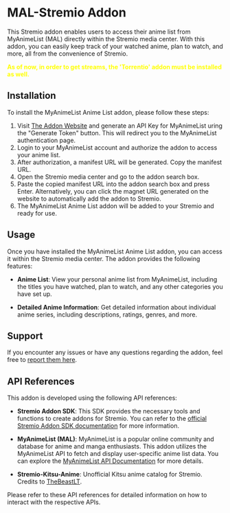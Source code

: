 # MAL-Stremio Addon

This Stremio addon enables users to access their anime list from MyAnimeList (MAL) directly within the Stremio media center. 
With this addon, you can easily keep track of your watched anime, plan to watch, and more, all from the convenience of Stremio.

<b><font color="#FFFF00">
As of now, in order to get streams, the 'Torrentio' addon must be installed as well.
</b></font>



## Installation

To install the MyAnimeList Anime List addon, please follow these steps:

1. Visit [The Addon Website](https://mal-stremio.vercel.app/) and generate an API Key for MyAnimeList uring the "Generate Token" button. This will redirect you to the MyAnimeList authentication page.
3. Login to your MyAnimeList account and authorize the addon to access your anime list.
4. After authorization, a manifest URL will be generated. Copy the manifest URL.
5. Open the Stremio media center and go to the addon search box.
6. Paste the copied manifest URL into the addon search box and press Enter. Alternatively, you can click the magnet URL generated on the website to automatically add the addon to Stremio.
7. The MyAnimeList Anime List addon will be added to your Stremio and ready for use.



## Usage

Once you have installed the MyAnimeList Anime List addon, you can access it within the Stremio media center. The addon provides the following features:

- **Anime List**: View your personal anime list from MyAnimeList, including the titles you have watched, plan to watch, and any other categories you have set up.

- **Detailed Anime Information**: Get detailed information about individual anime series, including descriptions, ratings, genres, and more.



## Support

If you encounter any issues or have any questions regarding the addon, feel free to [report them here](https://github.com/SageTendo/mal-stremio-addon/issues).


## API References

This addon is developed using the following API references:

- **Stremio Addon SDK**: This SDK provides the necessary tools and functions to create addons for Stremio. You can refer to the [official Stremio Addon SDK documentation](https://github.com/Stremio/stremio-addon-sdk) for more information.

- **MyAnimeList (MAL)**: MyAnimeList is a popular online community and database for anime and manga enthusiasts. This addon utilizes the MyAnimeList API to fetch and display user-specific anime list data. You can explore the [MyAnimeList API Documentation](https://myanimelist.net/apiconfig/references/api/v2) for more details.

- **Stremio-Kitsu-Anime**: Unofficial Kitsu anime catalog for Stremio. Credits to [TheBeastLT](https://github.com/TheBeastLT/stremio-kitsu-anime).

Please refer to these API references for detailed information on how to interact with the respective APIs.

